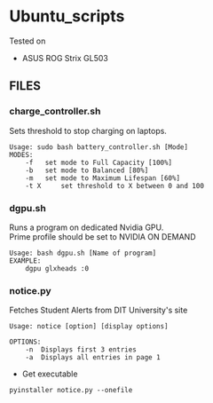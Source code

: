 # Ubuntu_scripts
Tested on
- ASUS ROG Strix GL503

## FILES

### charge_controller.sh
Sets threshold to stop charging on laptops.<br />
```
Usage: sudo bash battery_controller.sh [Mode]
MODES:
	-f 	 set mode to Full Capacity [100%]
	-b 	 set mode to Balanced [80%]
	-m 	 set mode to Maximum Lifespan [60%]
	-t X	 set threshold to X between 0 and 100
```


### dgpu.sh
Runs a program on dedicated Nvidia GPU.<br />
Prime profile should be set to NVIDIA ON DEMAND
```
Usage: bash dgpu.sh [Name of program]
EXAMPLE:
	dgpu glxheads :0
```
### notice.py
Fetches Student Alerts from DIT University's site
```
Usage: notice [option] [display options]

OPTIONS:
	-n	Displays first 3 entries
	-a	Displays all entries in page 1
```
* Get executable
```
pyinstaller notice.py --onefile
```
